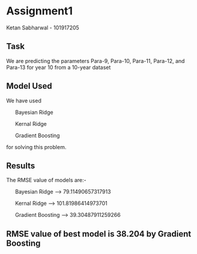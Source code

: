 # Assignment1


Ketan Sabharwal - 101917205

## Task
We are predicting the parameters Para-9, Para-10, Para-11, Para-12, and Para-13 for year 10 from a 10-year dataset 

## Model Used
We have used 
<ul>Bayesian Ridge</ul>
<ul>Kernal Ridge</ul>
<ul>Gradient Boosting</ul>
for solving this problem.

## Results
The RMSE value of models are:-
<ol>Bayesian Ridge    --> 79.11490657317913</ol>
<ol>Kernal Ridge      --> 101.81986414973701</ol>
<ol>Gradient Boosting --> 39.30487911259266</ol>

## RMSE value of best model is 38.204 by Gradient Boosting

